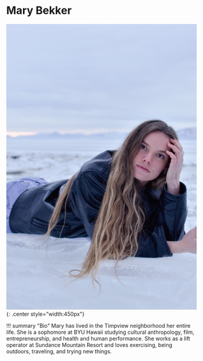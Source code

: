 # Mary Bekker

![Mary Bekker](../img/mary-bekker-photo.jpg){: .center style="width:450px"}

<div id="buzzsprout-player-7443658"></div>
<script src="https://www.buzzsprout.com/1520302/7443658-friendships-illnesses-and-learning.js?container_id=buzzsprout-player-7443658&player=small" type="text/javascript" charset="utf-8"></script>

!!! summary "Bio"
    Mary has lived in the Timpview neighborhood her entire life. She is a sophomore at BYU Hawaii studying cultural anthropology, film, entrepreneurship, and health and human performance. She works as a lift operator at Sundance Mountain Resort and loves exercising, being outdoors, traveling, and trying new things.

